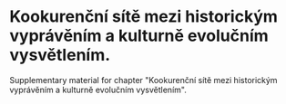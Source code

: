 # Kookurenční sítě mezi historickým vyprávěním a kulturně evolučním vysvětlením.

Supplementary material for chapter "Kookurenční sítě mezi historickým vyprávěním a kulturně evolučním vysvětlením". 
